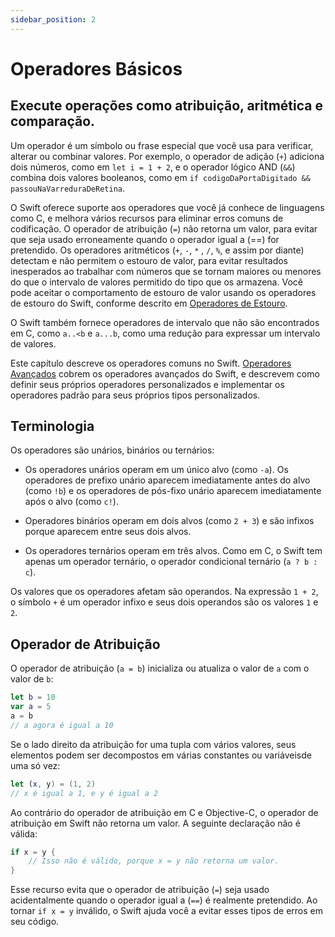 ```yaml
---
sidebar_position: 2
---
```


# Operadores Básicos

## Execute operações como atribuição, aritmética e comparação.

Um operador é um símbolo ou frase especial que você usa para verificar, alterar ou combinar valores. Por exemplo, o operador de adição (`+`) adiciona dois números, como em `let i = 1 + 2`, e o operador lógico AND (`&&`) combina dois valores booleanos, como em `if codigoDaPortaDigitado && passouNaVarreduraDeRetina`.

O Swift oferece suporte aos operadores que você já conhece de linguagens como C, e melhora vários recursos para eliminar erros comuns de codificação. O operador de atribuição (`=`) não retorna um valor, para evitar que seja usado erroneamente quando o operador igual a (==) for pretendido. Os operadores aritméticos (`+`, `-`, `*` , `/`, `%`, e assim por diante) detectam e não permitem o estouro de valor, para evitar resultados inesperados ao trabalhar com números que se tornam maiores ou menores do que o intervalo de valores permitido do tipo que os armazena. Você pode aceitar o comportamento de estouro de valor usando os operadores de estouro do Swift, conforme descrito em [Operadores de Estouro](./operadores-avancados.md/#operadores-de-estouro).

O Swift também fornece operadores de intervalo que não são encontrados em C, como `a..<b` e `a...b`, como uma redução para expressar um intervalo de valores.

Este capítulo descreve os operadores comuns no Swift. [Operadores Avançados](./operadores-avancados.md) cobrem os operadores avançados do Swift, e descrevem como definir seus próprios operadores personalizados e implementar os operadores padrão para seus próprios tipos personalizados.

## Terminologia

Os operadores são unários, binários ou ternários:

- Os operadores unários operam em um único alvo (como `-a`). Os operadores de prefixo unário aparecem imediatamente antes do alvo (como `!b`) e os operadores de pós-fixo unário aparecem imediatamente após o alvo (como `c!`).

- Operadores binários operam em dois alvos (como `2 + 3`) e são infixos porque aparecem entre seus dois alvos.

- Os operadores ternários operam em três alvos. Como em C, o Swift tem apenas um operador ternário, o operador condicional ternário (`a ? b : c`).

Os valores que os operadores afetam são operandos. Na expressão `1 + 2`, o símbolo `+` é um operador infixo e seus dois operandos são os valores `1` e `2`.

## Operador de Atribuição

O operador de atribuição (`a = b`) inicializa ou atualiza o valor de `a` com o valor de `b`:

```swift
let b = 10
var a = 5
a = b
// a agora é igual a 10
```

Se o lado direito da atribuição for uma tupla com vários valores, seus elementos podem ser decompostos em várias constantes ou variáveis ​​de uma só vez:

```swift
let (x, y) = (1, 2)
// x é igual a 1, e y é igual a 2
```

Ao contrário do operador de atribuição em C e Objective-C, o operador de atribuição em Swift não retorna um valor. A seguinte declaração não é válida:

```swift
if x = y {
    // Isso não é válido, porque x = y não retorna um valor.
}
```

Esse recurso evita que o operador de atribuição (`=`) seja usado acidentalmente quando o operador igual a (`==`) é realmente pretendido. Ao tornar `if x = y` inválido, o Swift ajuda você a evitar esses tipos de erros em seu código.
